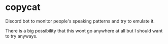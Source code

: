 # copycat
Discord bot to monitor people's speaking patterns and try to emulate it.

There is a big possibility that this wont go anywhere at all but I should want to try anyways.
